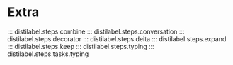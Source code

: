 # Extra

::: distilabel.steps.combine
::: distilabel.steps.conversation
::: distilabel.steps.decorator
::: distilabel.steps.deita
::: distilabel.steps.expand
::: distilabel.steps.keep
::: distilabel.steps.typing
::: distilabel.steps.tasks.typing
